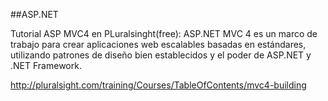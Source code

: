 ##ASP.NET

Tutorial ASP MVC4 en PLuralsinght(free):
ASP.NET MVC 4 es un marco de trabajo para crear aplicaciones web escalables basadas en estándares, utilizando patrones de diseño bien establecidos y el poder de ASP.NET y .NET Framework.

http://pluralsight.com/training/Courses/TableOfContents/mvc4-building
